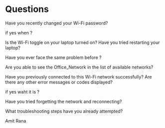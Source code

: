# Questions 


Have you recently changed your Wi-Fi password?

if yes when ?

Is the Wi-Fi toggle on your laptop turned on?
Have you tried restarting your laptop?

Have you ever face the same problem before ?

Are you able to see the Office_Network in the list of available networks?

Have you previously connected to this Wi-Fi network successfully?
Are there any other error messages or codes displayed?

if yes waht it is ? 

Have you tried forgetting the network and reconnecting?

What troubleshooting steps have you already attempted?



Amit Rana
